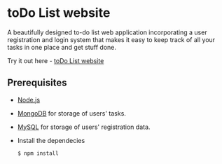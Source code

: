 # toDo List website
A beautifully designed to-do list web application incorporating a user registration and login system that makes it easy to keep track of all your tasks in one place and get stuff done.

Try it out here - [toDo List website](https://todo-list-website.herokuapp.com/)

## Prerequisites
* [Node.js](https://nodejs.org/en)<br>

* [MongoDB](https://www.mongodb.com/) for storage of users' tasks.<br>

* [MySQL](https://www.mysql.com/) for storage of users' registration data.<br>
* Install the dependecies  
  ```
  $ npm install
  ```

